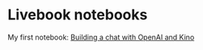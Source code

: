 # Livebook notebooks

My first notebook:
[Building a chat with OpenAI and Kino](https://github.com/hectorperez/livebook_notebooks/blob/main/notebooks/chat_with_openai_and_kino.livemd)
